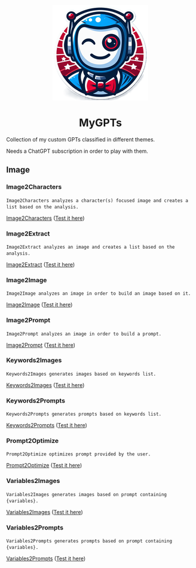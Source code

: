 <div align="center">

![Logo](media/mygpts_logo256.png)

# MyGPTs

</div>

Collection of my custom GPTs classified in different themes.

Needs a ChatGPT subscription in order to play with them.

## Image

### Image2Characters

`Image2Characters analyzes a character(s) focused image and creates a list based on the analysis.`

[Image2Characters](https://github.com/innovatodev/MyGPTs/tree/main/GPTs/Image/Image2Characters)
([Test it here](https://chat.openai.com/g/g-rlmTHFiDA-image2characters))

### Image2Extract

`Image2Extract analyzes an image and creates a list based on the analysis.`

[Image2Extract](https://github.com/innovatodev/MyGPTs/tree/main/GPTs/Image/Image2Extract)
([Test it here](https://chat.openai.com/g/g-51YQOP3jM-image2extract))

### Image2Image

`Image2Image analyzes an image in order to build an image based on it.`

[Image2Image](https://github.com/innovatodev/MyGPTs/tree/main/GPTs/Image/Image2Image)
([Test it here](https://chat.openai.com/g/g-88sXA0VZ0-image2image))

### Image2Prompt

`Image2Prompt analyzes an image in order to build a prompt.`

[Image2Prompt](https://github.com/innovatodev/MyGPTs/tree/main/GPTs/Image/Image2Prompt)
([Test it here](https://chat.openai.com/g/g-It0q6vTQQ-image2prompt))

### Keywords2Images

`Keywords2Images generates images based on keywords list.`

[Keywords2Images](https://github.com/innovatodev/MyGPTs/tree/main/GPTs/Image/Keywords2Images)
([Test it here](https://chat.openai.com/g/g-up2Z303Iw-keywords2images))

### Keywords2Prompts

`Keywords2Prompts generates prompts based on keywords list.`

[Keywords2Prompts](https://github.com/innovatodev/MyGPTs/tree/main/GPTs/Image/Keywords2Prompts)
([Test it here](https://chat.openai.com/g/g-PoFJfHLY1-keywords2prompts))

### Prompt2Optimize

`Prompt2Optimize optimizes prompt provided by the user.`

[Prompt2Optimize](https://github.com/innovatodev/MyGPTs/tree/main/GPTs/Image/Prompt2Optimize)
([Test it here](https://chat.openai.com/g/g-YF2SqxdmL-prompt2optimize))

### Variables2Images

`Variables2Images generates images based on prompt containing {variables}.`

[Variables2Images](https://github.com/innovatodev/MyGPTs/tree/main/GPTs/Image/Variables2Images)
([Test it here](https://chat.openai.com/g/g-zMiJFVcFQ-variables2images))

### Variables2Prompts

`Variables2Prompts generates prompts based on prompt containing {variables}.`

[Variables2Prompts](https://github.com/innovatodev/MyGPTs/tree/main/GPTs/Image/Variables2Prompts)
([Test it here](https://chat.openai.com/g/g-2DY1knsHl-variables2prompts))

